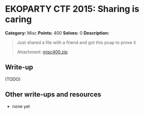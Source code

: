 # EKOPARTY CTF 2015: Sharing is caring

**Category:** Misc
**Points:** 400
**Solves:** 0
**Description:**

> Just shared a file with a friend and got this pcap to prove it
> 
> Attachment: [misc400.zip](./misc400.zip)


## Write-up

(TODO)

## Other write-ups and resources

* none yet
